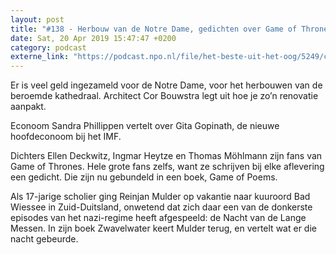 ```yaml
---
layout: post
title: "#138 - Herbouw van de Notre Dame, gedichten over Game of Thrones, en de Nacht van de Lange Messen"
date: Sat, 20 Apr 2019 15:47:47 +0200
category: podcast
externe_link: "https://podcast.npo.nl/file/het-beste-uit-het-oog/5249/content.omroep.nl/portal/podcast/nporadio1/het-beste-uit-het-oog/2019/04/nporadio1_het-beste-uit-het-oog_20190420_138-herbouw-van-de-notre-dame-gedichten-over-game-of-thrones-en-de-nacht-van-de-lange-messen_0D9R6M.mp3"
---
```


Er is veel geld ingezameld voor de Notre Dame, voor het herbouwen van de beroemde kathedraal. Architect Cor Bouwstra  legt uit hoe je zo’n renovatie aanpakt. 

Econoom Sandra Phillippen vertelt over Gita Gopinath, de nieuwe hoofdeconoom bij het IMF.

Dichters Ellen Deckwitz, Ingmar Heytze en Thomas Möhlmann zijn fans van Game of Thrones. Hele grote fans zelfs, want ze schrijven bij elke aflevering een gedicht. Die zijn nu gebundeld in een boek, Game of Poems. 

Als 17-jarige scholier ging Reinjan Mulder op vakantie naar kuuroord Bad Wiessee in Zuid-Duitsland, onwetend dat zich daar een van de donkerste episodes van het nazi-regime heeft afgespeeld: de Nacht van de Lange Messen. In zijn boek Zwavelwater keert Mulder terug, en vertelt wat er die nacht  gebeurde.
